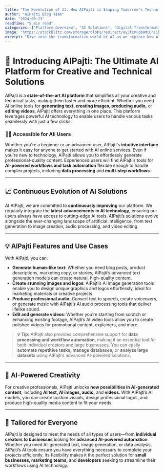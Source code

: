 ```yaml
---
title: "The Revolution of AI: How AIPajti is Shaping Tomorrow's Technology"
author: "AIPajti Blog Team"
date: "2024-09-23"
readTime: "5 min read"
categories: ["Platform Overview", "AI Solutions", "Digital Transformation"]
image: "https://stackblitz.com/storage/blobs/redirect/eyJfcmFpbHMiOnsibWVzc2FnZSI6IkJBaHBBd1JCRWc9PSIsImV4cCI6bnVsbCwicHVyIjoiYmxvYl9pZCJ9fQ==--c9c9ee4947bfa46e22de3c0b4164708ad5e68d96/Blog_1_dw.jpg"
excerpt: "Dive into the transformative world of AI as we explore how AIPajti's groundbreaking technology is revolutionizing industries and shaping the future of human-AI collaboration."
---
```


# 🚀 Introducing AIPajti: The Ultimate AI Platform for Creative and Technical Solutions

AIPajti is a **state-of-the-art AI platform** that simplifies all your creative and technical tasks, making them faster and more efficient. Whether you need AI online tools for **generating text, creating images, producing audio,** or **editing videos**, AIPajti offers everything in one place. This platform leverages powerful AI technology to enable users to handle various tasks seamlessly with just a few clicks.

### 🧑‍💻 Accessible for All Users

Whether you're a beginner or an advanced user, AIPajti's **intuitive interface** makes it easy for anyone to get started with AI online services. Even if you're new to technology, AIPajti allows you to effortlessly generate professional-quality content. Experienced users will find AIPajti’s tools for **AI-powered workflows and task automation** flexible enough to handle complex projects, including **data processing** and **multi-step workflows**.

---

## 📈 Continuous Evolution of AI Solutions

At AIPajti, we are committed to **continuously improving** our platform. We regularly integrate the **latest advancements in AI technology**, ensuring our users always have access to cutting-edge AI tools. AIPajti’s solutions evolve alongside the ever-changing landscape of artificial intelligence, from text generation to image creation, audio processing, and video editing.

---

## 💡 AIPajti Features and Use Cases

With AIPajti, you can:
- **Generate human-like text**: Whether you need blog posts, product descriptions, marketing copy, or stories, AIPajti’s advanced text generation models can create natural, high-quality content.
- **Create stunning images and logos**: AIPajti’s AI image generation tools enable you to design unique graphics and logos effortlessly, ideal for marketing materials or creative projects.
- **Produce professional audio**: Convert text to speech, create voiceovers, or generate music with AIPajti’s AI audio processing tools that deliver lifelike sound.
- **Edit and generate videos**: Whether you’re starting from scratch or enhancing existing footage, AIPajti’s AI video tools allow you to create polished videos for promotional content, explainers, and more.

> **💡 Tip:** AIPajti also provides comprehensive support for **data processing and workflow automation**, making it an essential tool for both individual creators and large businesses. You can easily **automate repetitive tasks, manage databases,** or **analyze large datasets** using AIPajti’s advanced AI-powered solutions.

---

## 🎨 AI-Powered Creativity

For creative professionals, AIPajti unlocks **new possibilities in AI-generated content**, including **AI text, AI images, audio,** and **videos**. With AIPajti’s AI models, you can create custom visuals, design professional logos, and produce high-quality media content to fit your needs.

---

## 🎯 Tailored for Everyone

AIPajti is designed to meet the needs of all types of users—from **individual creators to businesses** looking for **advanced AI-powered automation**. Whether you need AI-generated text, image generation, or data analysis, AIPajti’s AI tools ensure you have everything necessary to complete your projects efficiently. Its flexibility makes it the perfect solution for **small businesses, marketing teams,** and **developers** seeking to streamline their workflows using AI technology.
